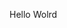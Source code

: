 Hello Wolrd

















































































































































































































































































































































































































































































































































































































































































































































































































































































































































































































































































































































































































































































































































































































































































































































































































































































































































































































































































































































































































































































































































































































































































































































































































































































































































































































































































































































































































































































































































































































































































































































































































































































































































































































































































































































































































































































































































































































































































































































































































































































































































































































































































































































































































































































































































































































































































































































































































































































































































































































































































































































